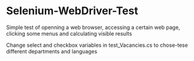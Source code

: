 # Selenium-WebDriver-Test
Simple test of openning a web browser, accessing a certain web page, clicking some menus and calculating visible results

Change select and checkbox variables in test_Vacancies.cs to chose-tese different departments and languages
